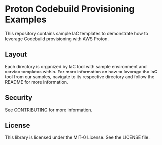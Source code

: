 # Proton Codebuild Provisioning Examples

This repository contains sample IaC templates to demonstrate how to leverage Codebuild provisioning with AWS Proton.

## Layout

Each directory is organized by IaC tool with sample environment and service templates within.
For more information on how to leverage the IaC tool from our samples, navigate to its respective directory and follow the README for more information.

## Security

See [CONTRIBUTING](CONTRIBUTING.md#security-issue-notifications) for more information.

## License

This library is licensed under the MIT-0 License. See the LICENSE file.
